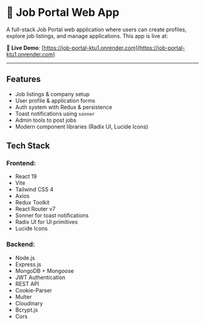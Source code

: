# 💼 Job Portal Web App

A full-stack Job Portal web application where users can create profiles, explore job listings, and manage applications. This app is live at:

🔗 **Live Demo**: [https://job-portal-ktu1.onrender.com](https://job-portal-ktu1.onrender.com)

---
##  Features

- Job listings & company setup
- User profile & application forms
- Auth system with Redux & persistence
- Toast notifications using `sonner`
- Admin tools to post jobs
- Modern component libraries (Radix UI, Lucide Icons)

##  Tech Stack

### Frontend:
- React 19
- Vite
- Tailwind CSS 4
- Axios
- Redux Toolkit
- React Router v7
- Sonner for toast notifications
- Radix UI for UI primitives
- Lucide Icons

### Backend:
- Node.js
- Express.js
- MongoDB + Mongoose
- JWT Authentication
- REST API
- Cookie-Parser
- Multer
- Cloudinary
- Bcrypt.js
- Cors
